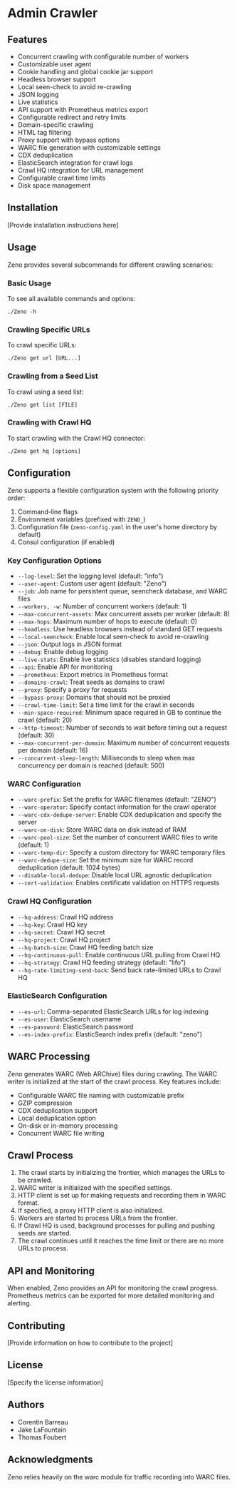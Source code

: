 # Admin Crawler

## Features

- Concurrent crawling with configurable number of workers
- Customizable user agent
- Cookie handling and global cookie jar support
- Headless browser support
- Local seen-check to avoid re-crawling
- JSON logging
- Live statistics
- API support with Prometheus metrics export
- Configurable redirect and retry limits
- Domain-specific crawling
- HTML tag filtering
- Proxy support with bypass options
- WARC file generation with customizable settings
- CDX deduplication
- ElasticSearch integration for crawl logs
- Crawl HQ integration for URL management
- Configurable crawl time limits
- Disk space management

## Installation

[Provide installation instructions here]

## Usage

Zeno provides several subcommands for different crawling scenarios:

### Basic Usage

To see all available commands and options:

```
./Zeno -h
```

### Crawling Specific URLs

To crawl specific URLs:

```
./Zeno get url [URL...]
```

### Crawling from a Seed List

To crawl using a seed list:

```
./Zeno get list [FILE]
```

### Crawling with Crawl HQ

To start crawling with the Crawl HQ connector:

```
./Zeno get hq [options]
```

## Configuration

Zeno supports a flexible configuration system with the following priority order:

1. Command-line flags
2. Environment variables (prefixed with `ZENO_`)
3. Configuration file (`zeno-config.yaml` in the user's home directory by default)
4. Consul configuration (if enabled)

### Key Configuration Options

- `--log-level`: Set the logging level (default: "info")
- `--user-agent`: Custom user agent (default: "Zeno")
- `--job`: Job name for persistent queue, seencheck database, and WARC files
- `--workers, -w`: Number of concurrent workers (default: 1)
- `--max-concurrent-assets`: Max concurrent assets per worker (default: 8)
- `--max-hops`: Maximum number of hops to execute (default: 0)
- `--headless`: Use headless browsers instead of standard GET requests
- `--local-seencheck`: Enable local seen-check to avoid re-crawling
- `--json`: Output logs in JSON format
- `--debug`: Enable debug logging
- `--live-stats`: Enable live statistics (disables standard logging)
- `--api`: Enable API for monitoring
- `--prometheus`: Export metrics in Prometheus format
- `--domains-crawl`: Treat seeds as domains to crawl
- `--proxy`: Specify a proxy for requests
- `--bypass-proxy`: Domains that should not be proxied
- `--crawl-time-limit`: Set a time limit for the crawl in seconds
- `--min-space-required`: Minimum space required in GB to continue the crawl (default: 20)
- `--http-timeout`: Number of seconds to wait before timing out a request (default: 30)
- `--max-concurrent-per-domain`: Maximum number of concurrent requests per domain (default: 16)
- `--concurrent-sleep-length`: Milliseconds to sleep when max concurrency per domain is reached (default: 500)

### WARC Configuration

- `--warc-prefix`: Set the prefix for WARC filenames (default: "ZENO")
- `--warc-operator`: Specify contact information for the crawl operator
- `--warc-cdx-dedupe-server`: Enable CDX deduplication and specify the server
- `--warc-on-disk`: Store WARC data on disk instead of RAM
- `--warc-pool-size`: Set the number of concurrent WARC files to write (default: 1)
- `--warc-temp-dir`: Specify a custom directory for WARC temporary files
- `--warc-dedupe-size`: Set the minimum size for WARC record deduplication (default: 1024 bytes)
- `--disable-local-dedupe`: Disable local URL agnostic deduplication
- `--cert-validation`: Enables certificate validation on HTTPS requests

### Crawl HQ Configuration

- `--hq-address`: Crawl HQ address
- `--hq-key`: Crawl HQ key
- `--hq-secret`: Crawl HQ secret
- `--hq-project`: Crawl HQ project
- `--hq-batch-size`: Crawl HQ feeding batch size
- `--hq-continuous-pull`: Enable continuous URL pulling from Crawl HQ
- `--hq-strategy`: Crawl HQ feeding strategy (default: "lifo")
- `--hq-rate-limiting-send-back`: Send back rate-limited URLs to Crawl HQ

### ElasticSearch Configuration

- `--es-url`: Comma-separated ElasticSearch URLs for log indexing
- `--es-user`: ElasticSearch username
- `--es-password`: ElasticSearch password
- `--es-index-prefix`: ElasticSearch index prefix (default: "zeno")

## WARC Processing

Zeno generates WARC (Web ARChive) files during crawling. The WARC writer is initialized at the start of the crawl process. Key features include:

- Configurable WARC file naming with customizable prefix
- GZIP compression
- CDX deduplication support
- Local deduplication option
- On-disk or in-memory processing
- Concurrent WARC file writing

## Crawl Process

1. The crawl starts by initializing the frontier, which manages the URLs to be crawled.
2. WARC writer is initialized with the specified settings.
3. HTTP client is set up for making requests and recording them in WARC format.
4. If specified, a proxy HTTP client is also initialized.
5. Workers are started to process URLs from the frontier.
6. If Crawl HQ is used, background processes for pulling and pushing seeds are started.
7. The crawl continues until it reaches the time limit or there are no more URLs to process.

## API and Monitoring

When enabled, Zeno provides an API for monitoring the crawl progress. Prometheus metrics can be exported for more detailed monitoring and alerting.

## Contributing

[Provide information on how to contribute to the project]

## License

[Specify the license information]

## Authors

- Corentin Barreau
- Jake LaFountain
- Thomas Foubert

## Acknowledgments

Zeno relies heavily on the warc module for traffic recording into WARC files.
